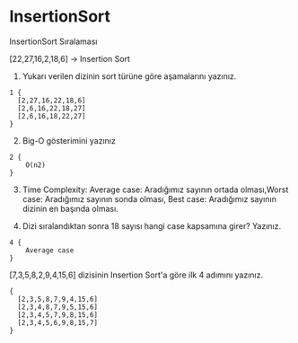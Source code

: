 # InsertionSort
InsertionSort Sıralaması

[22,27,16,2,18,6] -> Insertion Sort

1. Yukarı verilen dizinin sort türüne göre aşamalarını yazınız.
``` 
1 {
  [2,27,16,22,18,6]  
  [2,6,16,22,18,27] 
  [2,6,16,18,22,27] 
}
``` 

2. Big-O gösterimini yazınız

``` 
2 {
    O(n2)
}
``` 

3. Time Complexity: Average case: Aradığımız sayının ortada olması,Worst case: Aradığımız sayının sonda olması, Best case: Aradığımız sayının dizinin en başında olması.

4. Dizi sıralandıktan sonra 18 sayısı hangi case kapsamına girer? Yazınız.

``` 
4 {
    Average case
}
``` 

[7,3,5,8,2,9,4,15,6] dizisinin Insertion Sort'a göre ilk 4 adımını yazınız.
``` 
{
  [2,3,5,8,7,9,4,15,6] 
  [2,3,4,8,7,9,5,15,6]   
  [2,3,4,5,7,9,8,15,6] 
  [2,3,4,5,6,9,8,15,7]
}
``` 